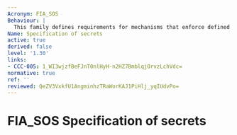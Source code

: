 ```yaml
---
Acronym: FIA_SOS
Behaviour: |
  This family defines requirements for mechanisms that enforce defined quality metrics on provided secrets and generate secrets to satisfy the defined metric.
Name: Specification of secrets
active: true
derived: false
level: '1.30'
links:
- CCC-005: 1_WI3wjzfBeFJnT0nlHyH-n2HZ7BmblqjOrvzLchVdc=
normative: true
ref: ''
reviewed: QeZV3VxkfU1AngminhzTRaWorKAJ1PiHlj_yqIUdvPo=
---
```


# FIA_SOS Specification of secrets